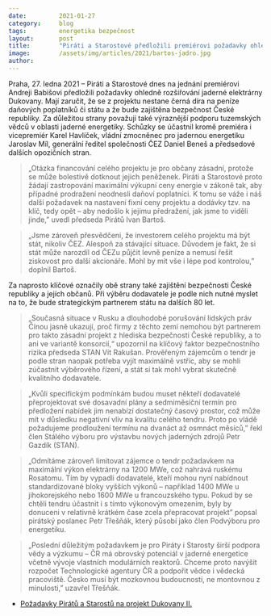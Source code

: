 ```yaml
---
date:         2021-01-27 
category:     blog
tags:         energetika bezpečnost
layout:       post
title:        "Piráti a Starostové předložili premiérovi požadavky ohledně rozšiřování Dukovan. Chtějí chránit peněženky občanů, bezpečnost země a lepší podporu vědců"
image:        /assets/img/articles/2021/bartos-jadro.jpg
author:       
---
```



Praha, 27. ledna 2021 – Piráti a Starostové dnes na jednání premiérovi Andreji Babišovi předložili požadavky ohledně rozšiřování jaderné elektrárny Dukovany. Mají zaručit, že se z projektu nestane černá díra na peníze daňových poplatníků či státu a že bude zajištěna bezpečnost České republiky. Za důležitou strany považují také výraznější podporu tuzemských vědců v oblasti jaderné energetiky. Schůzky se účastnil kromě premiéra i vicepremiér Karel Havlíček, vládní zmocněnec pro jadernou energetiku Jaroslav Míl, generální ředitel společnosti ČEZ Daniel Beneš a předsedové dalších opozičních stran.

> „Otázka financování celého projektu je pro občany zásadní, protože se může bolestivě dotknout jejich peněženek. Piráti a Starostové proto žádají zastropování maximální výkupní ceny energie v zákoně tak, aby případné prodražení neodnesli daňoví poplatníci. K tomu se váže i náš další požadavek na nastavení fixní ceny projektu a dodávky tzv. na klíč, tedy opět – aby nedošlo k jejímu předražení, jak jsme to viděli jinde,” uvedl předseda Pirátů Ivan Bartoš. 

> „Jsme zároveň přesvědčeni, že investorem celého projektu má být stát, nikoliv ČEZ. Alespoň za stávající situace. Důvodem je fakt, že si stát může narozdíl od ČEZu půjčit levně peníze a nemusí řešit ziskovost pro další akcionáře. Mohl by mít vše i lépe pod kontrolou,” doplnil Bartoš. 

Za naprosto klíčové označily obě strany také zajištění bezpečnosti České republiky a jejích občanů. Při výběru dodavatele je podle nich nutné myslet na to, že bude strategickým partnerem státu na dalších 80 let. 

> „Současná situace v Rusku a dlouhodobé porušování lidských práv Čínou jasně ukazují, proč firmy z těchto zemí nemohou být partnerem pro takto zásadní projekt z hlediska bezpečnosti České republiky, a to ani ve variantě konsorcií,“ upozornil na klíčový faktor bezpečnostního rizika předseda STAN Vít Rakušan. Prověřeným zájemcům o tendr je podle stran naopak potřeba vyjít maximálně vstříc, aby se mohli zúčastnit výběrového řízení, a stát si tak mohl vybrat skutečně kvalitního dodavatele.

> „Kvůli specifickým podmínkám budou muset někteří dodavatelé přeprojektovat své dosavadní plány a sedmiměsíční termín pro předložení nabídek jim nenabízí dostatečný časový prostor, což může mít v důsledku negativní vliv na kvalitu celého tendru. Proto po vládě požadujeme prodloužení termínu na dvanáct až osmnáct měsíců,” řekl člen Stálého výboru pro výstavbu nových jaderných zdrojů Petr Gazdík (STAN).

> „Odmítáme zároveň limitovat zájemce o tendr požadavkem na maximální výkon elektrárny na 1200 MWe, což nahrává ruskému Rosatomu. Tím by vypadli dodavatelé, kteří mohou nyní nabídnout standardizované bloky vyšších výkonů – například 1400 MWe u jihokorejského nebo 1600 MWe u francouzského typu. Pokud by se chtěli tendru účastnit i s tímto výkonovým omezením, byly by donuceni v relativně krátkém čase zcela přepracovat projekt” popsal pirátský poslanec Petr Třešňák, který působí jako člen Podvýboru pro energetiku.

> „Poslední důležitým požadavkem je pro Piráty i Starosty širší podpora vědy a výzkumu – ČR má obrovský potenciál v jaderné energetice včetně vývoje vlastních modulárních reaktorů. Chceme proto navýšit rozpočet Technologické agentury ČR a podpořit vědce i vědecká pracoviště. Česko musí být mozkovnou budoucnosti, ne montovnou z minulosti,” uzavřel Třešňák.

* [Požadavky Pirátů a Starostů na projekt Dukovany II.](https://www.pirati.cz/assets/pdf/Piráti-Starostové-požadavky-Dukovany.pdf)
